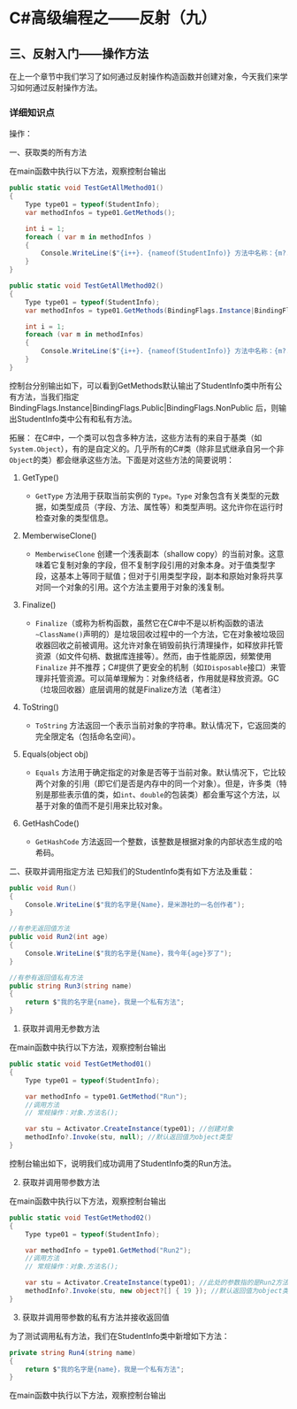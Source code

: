 # C#高级编程之——反射（九）

## 三、反射入门——操作方法

在上一个章节中我们学习了如何通过反射操作构造函数并创建对象，今天我们来学习如何通过反射操作方法。

### 详细知识点


操作：

一、获取类的所有方法

在main函数中执行以下方法，观察控制台输出

```csharp
public static void TestGetAllMethod01()
{
    Type type01 = typeof(StudentInfo);
    var methodInfos = type01.GetMethods();

    int i = 1;
    foreach ( var m in methodInfos )
    {
        Console.WriteLine($"{i++}. {nameof(StudentInfo)} 方法中名称：{m?.Name},返回值类型：{m?.ReturnType}");
    }
}

public static void TestGetAllMethod02()
{
    Type type01 = typeof(StudentInfo);
    var methodInfos = type01.GetMethods(BindingFlags.Instance|BindingFlags.Public|BindingFlags.NonPublic);

    int i = 1;
    foreach (var m in methodInfos)
    {
        Console.WriteLine($"{i++}. {nameof(StudentInfo)} 方法中名称：{m?.Name},返回值类型：{m?.ReturnType}");
    }
}

```

控制台分别输出如下，可以看到GetMethods默认输出了StudentInfo类中所有公有方法，当我们指定 BindingFlags.Instance|BindingFlags.Public|BindingFlags.NonPublic 后，则输出StudentInfo类中公有和私有方法。

拓展：
在C#中，一个类可以包含多种方法，这些方法有的来自于基类（如`System.Object`），有的是自定义的。几乎所有的C#类（除非显式继承自另一个非`Object`的类）都会继承这些方法。下面是对这些方法的简要说明：

1. GetType()
   - `GetType` 方法用于获取当前实例的 `Type`。`Type` 对象包含有关类型的元数据，如类型成员（字段、方法、属性等）和类型声明。这允许你在运行时检查对象的类型信息。

2. MemberwiseClone()
   - `MemberwiseClone` 创建一个浅表副本（shallow copy）的当前对象。这意味着它复制对象的字段，但不复制字段引用的对象本身。对于值类型字段，这基本上等同于赋值；但对于引用类型字段，副本和原始对象将共享对同一个对象的引用。这个方法主要用于对象的浅复制。

3. Finalize()
   - `Finalize`（或称为析构函数，虽然它在C#中不是以析构函数的语法`~ClassName()`声明的）是垃圾回收过程中的一个方法，它在对象被垃圾回收器回收之前被调用。这允许对象在销毁前执行清理操作，如释放非托管资源（如文件句柄、数据库连接等）。然而，由于性能原因，频繁使用 `Finalize` 并不推荐；C#提供了更安全的机制（如`IDisposable`接口）来管理非托管资源。可以简单理解为：对象终结者，作用就是释放资源。GC（垃圾回收器）底层调用的就是Finalize方法（笔者注）

4. ToString()
   - `ToString` 方法返回一个表示当前对象的字符串。默认情况下，它返回类的完全限定名（包括命名空间）。

5. Equals(object obj)
   - `Equals` 方法用于确定指定的对象是否等于当前对象。默认情况下，它比较两个对象的引用（即它们是否是内存中的同一个对象）。但是，许多类（特别是那些表示值的类，如`int`、`double`的包装类）都会重写这个方法，以基于对象的值而不是引用来比较对象。

6. GetHashCode()
   - `GetHashCode` 方法返回一个整数，该整数是根据对象的内部状态生成的哈希码。

二、获取并调用指定方法
已知我们的StudentInfo类有如下方法及重载：

```csharp
public void Run()
{
    Console.WriteLine($"我的名字是{Name}，是米游社的一名创作者");
}

//有参无返回值方法
public void Run2(int age)
{
    Console.WriteLine($"我的名字是{Name}，我今年{age}岁了");
}

//有参有返回值私有方法
public string Run3(string name)
{
    return $"我的名字是{name}，我是一个私有方法";
}
```

1. 获取并调用无参数方法

在main函数中执行以下方法，观察控制台输出

```csharp
public static void TestGetMethod01()
{
    Type type01 = typeof(StudentInfo);

    var methodInfo = type01.GetMethod("Run");
    //调用方法
    // 常规操作：对象.方法名();

    var stu = Activator.CreateInstance(type01); //创建对象
    methodInfo?.Invoke(stu, null); //默认返回值为object类型
}
```

控制台输出如下，说明我们成功调用了StudentInfo类的Run方法。

2. 获取并调用带参数方法

在main函数中执行以下方法，观察控制台输出

```csharp
public static void TestGetMethod02()
{
    Type type01 = typeof(StudentInfo);

    var methodInfo = type01.GetMethod("Run2");
    //调用方法
    // 常规操作：对象.方法名();

    var stu = Activator.CreateInstance(type01); //此处的参数指的是Run2方法的参数age
    methodInfo?.Invoke(stu, new object?[] { 19 }); //默认返回值为object类型
}
```

3. 获取并调用带参数的私有方法并接收返回值

为了测试调用私有方法，我们在StudentInfo类中新增如下方法：

```csharp
private string Run4(string name)
{
    return $"我的名字是{name}，我是一个私有方法";
}
```

在main函数中执行以下方法，观察控制台输出

```csharp

```

